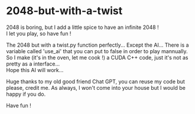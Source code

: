 # 2048-but-with-a-twist  
  
2048 is boring, but I add a little spice to have an infinite 2048 !  
I let you play, so have fun !  
  
The 2048 but with a twist.py function perfectly... Except the AI... 
There is a variable called 'use_ai' that you can put to false in order to play mannually.  
So I make (it's in the oven, let me cook !) a CUDA C++ code, just it's not as pretty as a interface...  
Hope this AI will work...  
  
Huge thanks to my old good friend Chat GPT, you can reuse my code but please, credit me. As always, I won't come into your house but I would be happy if you do.  

Have fun !
